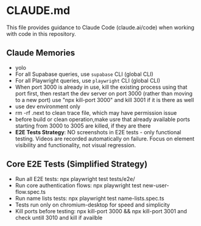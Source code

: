 # CLAUDE.md

This file provides guidance to Claude Code (claude.ai/code) when working with code in this repository.

## Claude Memories

- yolo
- For all Supabase queries, use `supabase` CLI (global CLI)
- For all Playwright queries, use `playwright` CLI (global CLI)
- When port 3000 is already in use, kill the existing process using that port first, then restart the dev server on port 3000 (rather than moving to a new port) use "npx kill-port 3000" and kill 3001 if it is there as well
- use dev environment only
-  rm -rf .next to clean trace file, which may have permission issue
- before build or clean operation,make usre that already available ports starting from 3000 to 3005 are killed, if they are there
- **E2E Tests Strategy**: NO screenshots in E2E tests - only functional testing. Videos are recorded automatically on failure. Focus on element visibility and functionality, not visual regression.

## Core E2E Tests (Simplified Strategy)
- Run all E2E tests: npx playwright test tests/e2e/
- Run core authentication flows: npx playwright test new-user-flow.spec.ts
- Run name lists tests: npx playwright test name-lists.spec.ts
- Tests run only on chromium-desktop for speed and simplicity
- Kill ports before testing: npx kill-port 3000 && npx kill-port 3001 and check untill 3010 and kill if availble
  